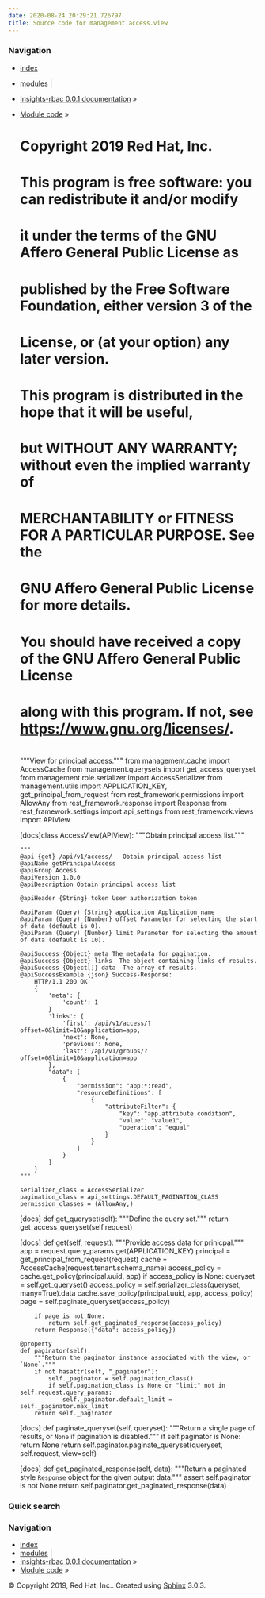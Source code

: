 ```yaml
---
date: 2020-08-24 20:29:21.726797
title: Source code for management.access.view
---
```

### Navigation

  - [index](../../../../genindex/ "General Index")
  - [modules](../../../../py-modindex/ "Python Module Index") |
  - [Insights-rbac 0.0.1 documentation](../../../../index/) »
  - [Module code](../../../index/) »


    #
    # Copyright 2019 Red Hat, Inc.
    #
    # This program is free software: you can redistribute it and/or modify
    # it under the terms of the GNU Affero General Public License as
    # published by the Free Software Foundation, either version 3 of the
    # License, or (at your option) any later version.
    #
    # This program is distributed in the hope that it will be useful,
    # but WITHOUT ANY WARRANTY; without even the implied warranty of
    # MERCHANTABILITY or FITNESS FOR A PARTICULAR PURPOSE.  See the
    # GNU Affero General Public License for more details.
    #
    # You should have received a copy of the GNU Affero General Public License
    # along with this program.  If not, see <https://www.gnu.org/licenses/>.
    #
    
    """View for principal access."""
    from management.cache import AccessCache
    from management.querysets import get_access_queryset
    from management.role.serializer import AccessSerializer
    from management.utils import APPLICATION_KEY, get_principal_from_request
    from rest_framework.permissions import AllowAny
    from rest_framework.response import Response
    from rest_framework.settings import api_settings
    from rest_framework.views import APIView
    
    
    [docs]class AccessView(APIView):
        """Obtain principal access list."""
    
        """
        @api {get} /api/v1/access/   Obtain principal access list
        @apiName getPrincipalAccess
        @apiGroup Access
        @apiVersion 1.0.0
        @apiDescription Obtain principal access list
    
        @apiHeader {String} token User authorization token
    
        @apiParam (Query) {String} application Application name
        @apiParam (Query) {Number} offset Parameter for selecting the start of data (default is 0).
        @apiParam (Query) {Number} limit Parameter for selecting the amount of data (default is 10).
    
        @apiSuccess {Object} meta The metadata for pagination.
        @apiSuccess {Object} links  The object containing links of results.
        @apiSuccess {Object[]} data  The array of results.
        @apiSuccessExample {json} Success-Response:
            HTTP/1.1 20O OK
            {
                'meta': {
                    'count': 1
                }
                'links': {
                    'first': /api/v1/access/?offset=0&limit=10&application=app,
                    'next': None,
                    'previous': None,
                    'last': /api/v1/groups/?offset=0&limit=10&application=app
                },
                "data": [
                    {
                        "permission": "app:*:read",
                        "resourceDefinitions": [
                            {
                                "attributeFilter": {
                                    "key": "app.attribute.condition",
                                    "value": "value1",
                                    "operation": "equal"
                                }
                            }
                        ]
                    }
                ]
            }
        """
    
        serializer_class = AccessSerializer
        pagination_class = api_settings.DEFAULT_PAGINATION_CLASS
        permission_classes = (AllowAny,)
    
    [docs]    def get_queryset(self):
            """Define the query set."""
            return get_access_queryset(self.request)
    
    [docs]    def get(self, request):
            """Provide access data for prinicpal."""
            app = request.query_params.get(APPLICATION_KEY)
            principal = get_principal_from_request(request)
            cache = AccessCache(request.tenant.schema_name)
            access_policy = cache.get_policy(principal.uuid, app)
            if access_policy is None:
                queryset = self.get_queryset()
                access_policy = self.serializer_class(queryset, many=True).data
                cache.save_policy(principal.uuid, app, access_policy)
            page = self.paginate_queryset(access_policy)
    
            if page is not None:
                return self.get_paginated_response(access_policy)
            return Response({"data": access_policy})
    
        @property
        def paginator(self):
            """Return the paginator instance associated with the view, or `None`."""
            if not hasattr(self, "_paginator"):
                self._paginator = self.pagination_class()
                if self.pagination_class is None or "limit" not in self.request.query_params:
                    self._paginator.default_limit = self._paginator.max_limit
            return self._paginator
    
    [docs]    def paginate_queryset(self, queryset):
            """Return a single page of results, or `None` if pagination is disabled."""
            if self.paginator is None:
                return None
            return self.paginator.paginate_queryset(queryset, self.request, view=self)
    
    [docs]    def get_paginated_response(self, data):
            """Return a paginated style `Response` object for the given output data."""
            assert self.paginator is not None
            return self.paginator.get_paginated_response(data)

### Quick search

### Navigation

  - [index](../../../../genindex/ "General Index")
  - [modules](../../../../py-modindex/ "Python Module Index") |
  - [Insights-rbac 0.0.1 documentation](../../../../index/) »
  - [Module code](../../../index/) »

© Copyright 2019, Red Hat, Inc.. Created using
[Sphinx](http://sphinx-doc.org/) 3.0.3.